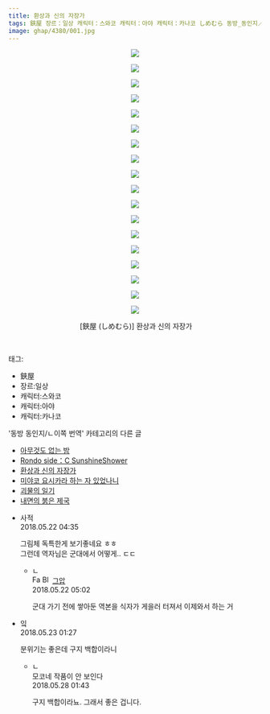 ```yaml
---
title: 환상과 신의 자장가
tags: 鋏屋 장르：일상 캐릭터：스와코 캐릭터：아야 캐릭터：카나코 しめむら 동방_동인지／ㄴ이쪽_번역
image: ghap/4380/001.jpg
---
```

<div class="article">
<p style="text-align: center; clear: none; float: none;"><img src="{{ site.nasurl }}/ghap/4380/001.jpg"/></p>
<p style="text-align: center; clear: none; float: none;"><img src="{{ site.nasurl }}/ghap/4380/002.jpg"/></p>
<p style="text-align: center; clear: none; float: none;"><img src="{{ site.nasurl }}/ghap/4380/003.jpg"/></p>
<p style="text-align: center; clear: none; float: none;"><img src="{{ site.nasurl }}/ghap/4380/004.jpg"/></p>
<p style="text-align: center; clear: none; float: none;"><img src="{{ site.nasurl }}/ghap/4380/005.jpg"/></p>
<p style="text-align: center; clear: none; float: none;"><img src="{{ site.nasurl }}/ghap/4380/006.jpg"/></p>
<p style="text-align: center; clear: none; float: none;"><img src="{{ site.nasurl }}/ghap/4380/007.jpg"/></p>
<p style="text-align: center; clear: none; float: none;"><img src="{{ site.nasurl }}/ghap/4380/008.jpg"/></p>
<p style="text-align: center; clear: none; float: none;"><img src="{{ site.nasurl }}/ghap/4380/009.jpg"/></p>
<p style="text-align: center; clear: none; float: none;"><img src="{{ site.nasurl }}/ghap/4380/010.jpg"/></p>
<p style="text-align: center; clear: none; float: none;"><img src="{{ site.nasurl }}/ghap/4380/011.jpg"/></p>
<p style="text-align: center; clear: none; float: none;"><img src="{{ site.nasurl }}/ghap/4380/012.jpg"/></p>
<p style="text-align: center; clear: none; float: none;"><img src="{{ site.nasurl }}/ghap/4380/013.jpg"/></p>
<p style="text-align: center; clear: none; float: none;"><img src="{{ site.nasurl }}/ghap/4380/014.jpg"/></p>
<p style="text-align: center; clear: none; float: none;"><img src="{{ site.nasurl }}/ghap/4380/015.jpg"/></p>
<p style="text-align: center; clear: none; float: none;"><img src="{{ site.nasurl }}/ghap/4380/016.jpg"/></p>
<p style="text-align: center; clear: none; float: none;"><img src="{{ site.nasurl }}/ghap/4380/017.jpg"/></p>
<p style="text-align: center; clear: none; float: none;"><img src="{{ site.nasurl }}/ghap/4380/018.jpg"/></p>
<p style="text-align: center; clear: none; float: none;"> [鋏屋 (しめむら)] 환상과 신의 자장가</p>
<p><br/></p>
</div><div class="tagTrail">
<p>태그: </p>
<ul>
<li>鋏屋</li>
<li>장르:일상</li>
<li>캐릭터:스와코</li>
<li>캐릭터:아야</li>
<li>캐릭터:카나코</li>
</ul>
</div><div class="another">
<p>'동방 동인지/ㄴ이쪽 번역' 카테고리의 다른 글</p>
<ul>
<li><a href="/2018-05-28-ghap_4391">아무것도 없는 밤</a></li>
<li><a href="/2018-05-26-ghap_4382">Rondo side：C SunshineShower</a></li>
<li><a href="/2018-05-22-ghap_4380">환상과 신의 자장가</a></li>
<li><a href="/2018-05-19-ghap_4378">미야코 요시카라 하는 자 있었나니</a></li>
<li><a href="/2018-05-17-ghap_4377">괴물의 일기</a></li>
<li><a href="/2018-05-13-ghap_4369">내면의 붉은 제국</a></li>
</ul>
</div><div class="cb_module cb_fluid">
<div class="cb_wrt cb_profile">
<div class="comment">
<ul>
<li class="cb_thumb_off" id="comment15259909">
<div class="cb_comment_area">
<div class="cb_info_area">
<div class="cb_section">
<span class="cb_nick_name">사적</span>
</div>
<div class="cb_section">
<span class="cb_date">2018.05.22 04:35 </span>
</div>
</div>
<div class="cb_dsc_comment">
<p class="cb_dsc">
											그림체 독특한게 보기좋네요 ㅎㅎ<br/>
그런데 역자님은 군대에서 어떻게.. ㄷㄷ
										</p>
</div>
<ul>
<li class="cb_thumb_off" id="comment15259911">
<span class="cb_bu_subnode">ㄴ</span>
<div class="cb_comment_area">
<div class="cb_info_area">
<div class="cb_section">
<span class="cb_nick_name"><img alt="Favicon of https://ghaptouhou.tistory.com" height="16" onerror="this.onerror=null;this.parentNode.removeChild(this)" src="https://ghaptouhou.tistory.com/favicon.ico" width="16"/> <img alt="BlogIcon" height="16" onerror="this.parentNode.removeChild(this)" src="https://ghaptouhou.tistory.com/index.gif" width="16"/> <a href="https://ghaptouhou.tistory.com" onclick="return openLinkInNewWindow(this)"> 그압</a><span class="tistoryProfileLayerTrigger" onclick='TistoryProfile.show(event, this, {"title":"\uc800\uae30 \uc774\uac70 \ub098\uc911\uc5d0 \uc218\uc815 \uac00\ub2a5\ud558\ub098\uc694","url":"https:\/\/ghap.tistory.com","nickname":"\uadf8\uc555","items":[]}); return false;'></span></span>
</div>
<div class="cb_section">
<span class="cb_date">2018.05.22 05:02 </span>
</div>
</div>
<div class="cb_dsc_comment">
<p class="cb_dsc">
																군대 가기 전에 쌓아둔 역본을 식자가 게을러 터져서 이제와서 하는 거
															</p>
</div>
</div>
</li>
</ul>
</div></li>
<li class="cb_thumb_off" id="comment15260270">
<div class="cb_comment_area">
<div class="cb_info_area">
<div class="cb_section">
<span class="cb_nick_name">잌</span>
</div>
<div class="cb_section">
<span class="cb_date">2018.05.23 01:27 </span>
</div>
</div>
<div class="cb_dsc_comment">
<p class="cb_dsc">
											분위기는 좋은데 구지 백합이라니
										</p>
</div>
<ul>
<li class="cb_thumb_off" id="comment15262756">
<span class="cb_bu_subnode">ㄴ</span>
<div class="cb_comment_area">
<div class="cb_info_area">
<div class="cb_section">
<span class="cb_nick_name">모코네 작품이 안 보인다</span>
</div>
<div class="cb_section">
<span class="cb_date">2018.05.28 01:43 </span>
</div>
</div>
<div class="cb_dsc_comment">
<p class="cb_dsc">
																구지 백합이라뇨. 그래서 좋은 겁니다.
															</p>
</div>
</div>
</li>
</ul>
</div></li>
</ul>
</div>
</div><!-- commentList close -->
</div>